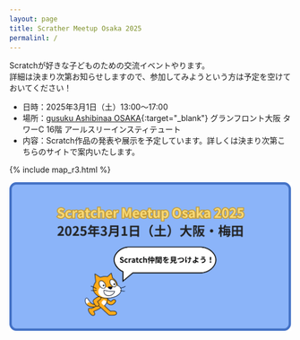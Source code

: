 ```yaml
---
layout: page
title: Scrather Meetup Osaka 2025
permalinl: /
---
```

Scratchが好きな子どものための交流イベントやります。  
詳細は決まり次第お知らせしますので、参加してみようという方は予定を空けておいてください！

- 日時：2025年3月1日（土）13:00〜17:00
- 場所：[gusuku Ashibinaa OSAKA](https://www.r3it.com/ashibinaa){:target="_blank"} グランフロント大阪 タワーC 16階 アールスリーインスティテュート  
- 内容：Scratch作品の発表や展示を予定しています。詳しくは決まり次第こちらのサイトで案内いたします。

{% include map_r3.html %}

![](/assets/images/OGP/default.png)
